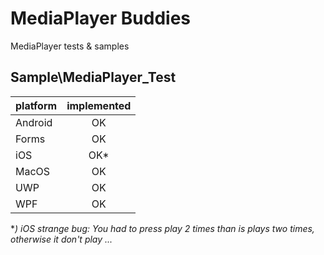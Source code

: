 ﻿# MediaPlayer Buddies
MediaPlayer tests &amp; samples 

## Sample\MediaPlayer_Test


| platform | implemented |
|----------|:-----------:|
| Android  |  OK  |  
| Forms    |  OK  |  
| iOS      |  OK* |  
| MacOS    |  OK  |  
| UWP      |  OK  |  
| WPF      |  OK  |  

 **) iOS strange bug: You had to press play 2 times than is plays two times, otherwise it don't play ...* 

